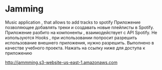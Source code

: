 # Jamming
Music application , that allows to add tracks to spotify
Приложение позволяющее добавлять треки и создавать новые плейлисты в Spotify. Приложение разбито на компоненты , взаимодействует с API Spotify. Не изпользуются Hooks , при использовании попросит разрешить использование внешнего приложения, нужно разрешить. Выполнено в качестве учебного проекта. Нажать на ссылку ниже для доступа к приложению 

http://jammming.s3-website-us-east-1.amazonaws.com 
